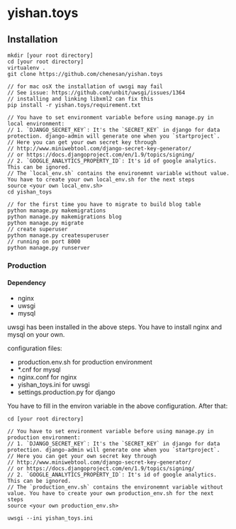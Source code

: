# yishan.toys

## Installation

```
mkdir [your root directory]
cd [your root directory]
virtualenv .
git clone https://github.com/chenesan/yishan.toys

// for mac osX the installation of uwsgi may fail
// See issue: https://github.com/unbit/uwsgi/issues/1364
// installing and linking libxml2 can fix this
pip install -r yishan.toys/requirement.txt

// You have to set environment variable before using manage.py in local environment:
// 1. `DJANGO_SECRET_KEY`: It's the `SECRET_KEY` in django for data protection. django-admin will generate one when you `startproject`.
// Here you can get your own secret key through
// http://www.miniwebtool.com/django-secret-key-generator/
// or https://docs.djangoproject.com/en/1.9/topics/signing/
// 2. `GOOGLE_ANALYTICS_PROPERTY_ID`: It's id of google analytics. This can be ignored.
// The `local_env.sh` contains the environemnt variable without value. You have to create your own local_env.sh for the next steps
source <your own local_env.sh>
cd yishan_toys

// for the first time you have to migrate to build blog table
python manage.py makemigrations
python manage.py makemigrations blog
python manage.py migrate
// create superuser
python manage.py createsuperuser
// running on port 8000
python manage.py runserver
```

### Production

#### Dependency

* nginx
* uwsgi
* mysql

uwsgi has been installed in the above steps. You have to install nginx and mysql on your own.

configuration files:

* production.env.sh for production environment
* *.cnf for mysql
* nginx.conf for nginx
* yishan_toys.ini for uwsgi
* settings.production.py for django

You have to fill in the environ variable in the above configuration. After that:

```
cd [your root directory]

// You have to set environment variable before using manage.py in production environment:
// 1. `DJANGO_SECRET_KEY`: It's the `SECRET_KEY` in django for data protection. django-admin will generate one when you `startproject`.
// Here you can get your own secret key through
// http://www.miniwebtool.com/django-secret-key-generator/
// or https://docs.djangoproject.com/en/1.9/topics/signing/
// 2. `GOOGLE_ANALYTICS_PROPERTY_ID`: It's id of google analytics. This can be ignored.
// The `production_env.sh` contains the environemnt variable without value. You have to create your own production_env.sh for the next steps
source <your own production_env.sh>

uwsgi --ini yishan_toys.ini
```
